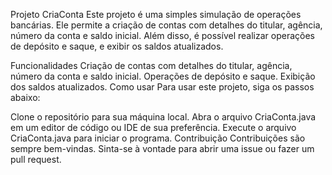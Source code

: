 Projeto CriaConta
Este projeto é uma simples simulação de operações bancárias. Ele permite a criação de contas com detalhes do titular, agência, número da conta e saldo inicial. Além disso, é possível realizar operações de depósito e saque, e exibir os saldos atualizados.

Funcionalidades
Criação de contas com detalhes do titular, agência, número da conta e saldo inicial.
Operações de depósito e saque.
Exibição dos saldos atualizados.
Como usar
Para usar este projeto, siga os passos abaixo:

Clone o repositório para sua máquina local.
Abra o arquivo CriaConta.java em um editor de código ou IDE de sua preferência.
Execute o arquivo CriaConta.java para iniciar o programa.
Contribuição
Contribuições são sempre bem-vindas. Sinta-se à vontade para abrir uma issue ou fazer um pull request.

